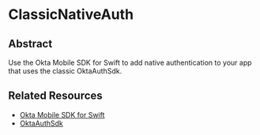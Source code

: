 # ClassicNativeAuth

## Abstract

Use the Okta Mobile SDK for Swift to add native authentication to your app that uses the classic OktaAuthSdk.

## Related Resources

- [Okta Mobile SDK for Swift](https://github.com/okta/okta-mobile-swift)
- [OktaAuthSdk](https://github.com/okta/okta-auth-swift)
